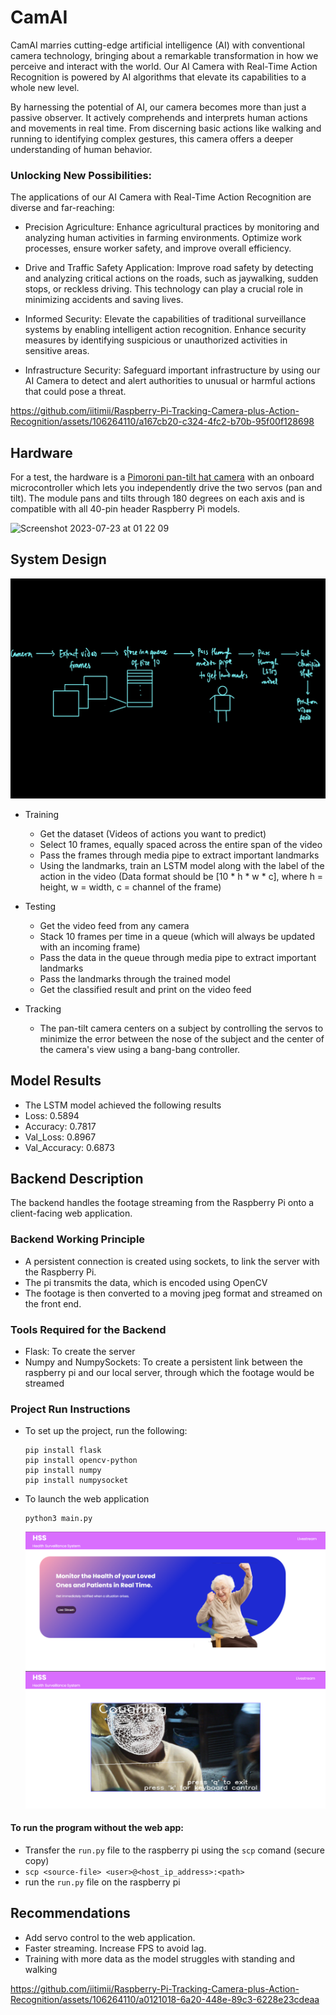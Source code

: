 # CamAI

CamAI marries cutting-edge artificial intelligence (AI) with conventional camera technology, bringing about a remarkable transformation in how we perceive and interact with the world. Our AI Camera with Real-Time Action Recognition is powered by  AI algorithms that elevate its capabilities to a whole new level.

By harnessing the potential of AI, our camera becomes more than just a passive observer. It actively comprehends and interprets human actions and movements in real time. From discerning basic actions like walking and running to identifying complex gestures, this camera offers a deeper understanding of human behavior.

### Unlocking New Possibilities:
The applications of our AI Camera with Real-Time Action Recognition are diverse and far-reaching:

- Precision Agriculture: Enhance agricultural practices by monitoring and analyzing human activities in farming environments. Optimize work processes, ensure worker safety, and improve overall efficiency.

- Drive and Traffic Safety Application: Improve road safety by detecting and analyzing critical actions on the roads, such as jaywalking, sudden stops, or reckless driving. This technology can play a crucial role in minimizing accidents and saving lives.

- Informed Security: Elevate the capabilities of traditional surveillance systems by enabling intelligent action recognition. Enhance security measures by identifying suspicious or unauthorized activities in sensitive areas.

- Infrastructure Security: Safeguard important infrastructure by using our AI Camera to detect and alert authorities to unusual or harmful actions that could pose a threat.

https://github.com/iitimii/Raspberry-Pi-Tracking-Camera-plus-Action-Recognition/assets/106264110/a167cb20-c324-4fc2-b70b-95f00f128698

## Hardware
For a test, the hardware is a [Pimoroni pan-tilt hat camera](https://shop.pimoroni.com/products/pan-tilt-hat?variant=22408353287) with an onboard microcontroller which lets you independently drive the two servos (pan and tilt). The module pans and tilts through 180 degrees on each axis and is compatible with all 40-pin header Raspberry Pi models.

<img width="454" alt="Screenshot 2023-07-23 at 01 22 09" src="https://github.com/iitimii/Raspberry-Pi-Tracking-Camera-plus-Action-Recognition/assets/44223263/7430d87b-722b-434a-8158-15253fff86fa">

## System Design 
![flow](./images/graph.jpg)

- Training
  - Get the dataset (Videos of actions you want to predict)
  - Select 10 frames, equally spaced across the entire span of the video
  - Pass the frames through media pipe to extract important landmarks
  - Using the landmarks, train an LSTM model along with the label of the action in the video (Data format should be [10 * h * w * c], where h = height, w = width, c = channel of the frame)

- Testing
  - Get the video feed from any camera
  - Stack 10 frames per time in a queue (which will always be updated with an incoming frame)
  - Pass the data in the queue through media pipe to extract important landmarks 
  - Pass the landmarks through the trained model
  - Get the classified result and print on the video feed

- Tracking
  - The pan-tilt camera centers on a subject by controlling the servos to minimize the error between the nose of the subject and the center of the camera's view using a bang-bang controller.

## Model Results
- The LSTM model achieved the following results
- Loss: 0.5894
- Accuracy: 0.7817
- Val_Loss: 0.8967
- Val_Accuracy: 0.6873

## Backend Description
The backend handles the footage streaming from the Raspberry Pi onto a client-facing web application.

### Backend Working Principle
- A persistent connection is created using sockets, to link the server with the Raspberry Pi.
- The pi transmits the data, which is encoded using OpenCV
- The footage is then converted to a moving jpeg format and streamed on the front end.
  
### Tools Required for the Backend
- Flask: To create the server
- Numpy and NumpySockets: To create a persistent link between the raspberry pi and our local server, through which the footage would be streamed
  
### Project Run Instructions
- To set up the project, run the following:
  ```
  pip install flask
  pip install opencv-python
  pip install numpy
  pip install numpysocket
  ```
- To launch the web application
  ```
  python3 main.py
  ```
  ![Home page](./images/home.png)
  ![Working model](./images/web-screenshot.jpg)


#### To run the program without the web app:
- Transfer the ```run.py``` file to the raspberry pi using the ```scp``` comand (secure copy)
- ```scp <source-file> <user>@<host_ip_address>:<path> ```
- run the ```run.py``` file on the raspberry pi

## Recommendations
- Add servo control to the web application.
- Faster streaming. Increase FPS to avoid lag.
- Training with more data as the model struggles with standing and walking

https://github.com/iitimii/Raspberry-Pi-Tracking-Camera-plus-Action-Recognition/assets/106264110/a0121018-6a20-448e-89c3-6228e23cdeaa

